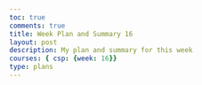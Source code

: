 ```yaml
---
toc: true
comments: true
title: Week Plan and Summary 16
layout: post
description: My plan and summary for this week
courses: { csp: {week: 16}}
type: plans
---
```


